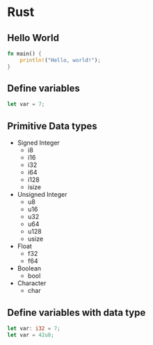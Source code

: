 # Rust

## Hello World

```rust
fn main() {
    println!("Hello, world!");
}
```

## Define variables

```rust
let var = 7;
```

## Primitive Data types

- Signed Integer
  - i8
  - i16
  - i32
  - i64
  - i128
  - isize
- Unsigned Integer
  - u8
  - u16
  - u32
  - u64
  - u128
  - usize
- Float
  - f32
  - f64
- Boolean
  - bool
- Character
  - char

## Define variables with data type

```rust
let var: i32 = 7;
let var = 42u8;
```
